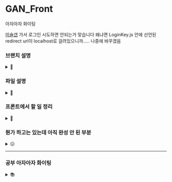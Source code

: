 # GAN_Front
아자아자 화이팅 

[미슐갠](https://missulgan.art/) 가서 로그인 시도하면 안되는거 맞습니다
왜냐면 LoginKey.js 안에 선언된 redirect url이 localhost로 걸려있으니까..... 나중에 바꾸겠음

### 브랜치 설명
<details>
<summary> 🌳 </summary>

* main : 메인
* gh-pages : 깃허브 페이지로 배포할 때 쓰는 브랜친데 main이랑 상태 같음요 
* develop : 기능 하나 개발 끝날 때마다 여기로 합쳐두고 나중에 다 테스트해봐도 문제 없으면 얘를 냅다 main에 합칠 예정
* create : 작품 변환 페이지 담당하는 브랜치
* gallery : '작품 둘러보기' 담당하는 브랜치
* login : 로그인 담당하는 브랜치

아니 근데 이렇게 많이 만드는게,, 맞나싶은데 슬슬

그니까 따지자면<br/>
main<br/>
ㄴ develop<br/>
ㄴㄴ create<br/>
ㄴㄴ gallery<br/>
ㄴㄴ ...<br/>

의 느낌입니다
</details>

### 파일 설명 
<details>
<summary> 📁 </summary>

* Router.js : BrowserRouter를 사용한 라우팅
* Navigation.js : 상단 네비게이션 바 (소개 페이지 제외, 모든 페이지에서 보임)
* Start.js : 소개 문구, '감상하기' 들어가는 첫 페이지
* Home.js : 작품 둘러보기 페이지
* UserPage.js : 마이 페이지
* CreateDrawing.js : 작품 변환 페이지 
* Drawing.js : '작품 둘러보기' 페이지에서 그림 한 개!!! <br/><br/>

* Login.js : 카카오 로그인 버튼 있는 페이지였지만 더이상 사용하지 않...........을뻔 했는데 또 어떻게 하다보니 재활용 하는중
</details>


### 프론트에서 할 일 정리 
<details>
<summary> 💼 </summary>

* 시작 페이지
  * 배경 이미지 넣기 - 뭔가 애니메이션이 들어가면 멋질 거 같다 그림이 변환되는거 보여준다던지
  * ~~"감상하기" 버튼 -> 미술관 페이지로 이동~~
  
* 로그인 페이지 (카카오톡 로그인 API 이용)
  * ~~서버로 인가코드 전송~~
  * 서버에서 준 토큰으로 사용자 정보 얻어오기
  
* 미술관 (가로 스크롤, 나머지 사진 보이는 곳은 전부 세로 스크롤)
  * 랜덤으로 20개의 작품 가져와서 20 * 1 로 띄우기 (새로고침 누를 때마다 랜덤 다시 돌림)
    * 작품 1개당 좋아요, 스크랩 버튼 -> 비회원이 클릭 시 "로그인 필요" 토스트 메시지 띄우기
    * 작품 1개 클릭 = 상세정보 조회 -> 생성자, 작품명, 작품 설명 (존재할 경우), 통계 정보 (NFT로 등록했을 경우)
    
      * 생성자 이름 클릭시 - 그 사람의 마이 페이지로 이동
      * 외부 영역 클릭시 - 모달 제거 

  * 정렬 기준 선택칸 (좋아요순 / 랜덤)

* 사진 변환 페이지
  * ~~사진 업로드 - 원본 업로드 했을 때 미리보기 비율은 원본 그대로~~
  * ~~경고 문구 : 미슐갠은 심의를 준수합니다 책임 너가 져야함 안그러면,, 못만들어 나가~~
  * ~~화풍 선택/업로드~~
  * 조건 충족시 서버로 전송
  * 변환된 작품 서버에서 받아오기
  * 변환 완료 -> ~~작품명(필수), 작품 설명(선택) 입력칸 생성~~
  * 게시 성공하면 마이페이지 (내가 만든 작품 확인 가능하게)
 
 * 마이 페이지
   * (내 마이 페이지) 내가 생성한 작품, 내가 좋아요 한 작품 모아보기
   * (남의 마이 페이지) 그 사람이 생성한 작품 모아보기 
   
 * 상단 네비게이션
 
   * 메뉴 수정 - 노션 참고

</details>

### 뭔가 하고는 있는데 아직 완성 안 된 부분 
<details>
<summary> 😖 </summary>

* 카카오톡 로그인
  * 로그인 -> 인가코드 발급 -> 토큰 받아오기까지 성공, 사용자 정보 받아오는 부분에서 막혔음
  
* 미술관 페이지
  * 상세보기 모달 내 name이 모두 0으로 뜨는 중 -> 콘솔에 찍을 때는 자기 번호로 잘 나오는데 whyrano.......
  * Drawing 컴포넌트끼리 seeNFT 값이 유지되는 것 같음 -> OpenSea 정보가 디폴트로 닫혀있어야 하는데 열려있음 도랏나
  * 전체화면 스크롤 말고 특정 영역 내 스크롤 객체만 가져오고 싶음
  * 필터 값 바뀌면 -> 서버에서 이미지 받아와서 -> pictures 배열에 세팅하고 싶은데 useEffect 내에서 setState 하면 무한루프 돌아버림 
    * useEffect(... , [changeFilter]) : changeFilter는 select 태그의 onChange 이벤트 함수, 그냥 그 안에서 filter 찍으면 한 박자씩 느려서 useEffect 쓰던거였음
  
 * 사진 변환 페이지
 
   * 제목 입력 칸 옆에 필수 * 추가해야함

</details>

--- 
### 공부 아자아자 화이팅 

<details>
<summary> 📚 </summary>

 <details>
 <summary> Redux - [공식문서](https://ko.redux.js.org/introduction/getting-started/) </summary>

  * 왜 써야 하는지 : state를 전역적으로 관리할 수 있게 됨<br/>
  컴포넌트끼리 순차적으로 전달전달해서 쓰지 않고 필요한 곳에서 바로 읽어오게 ◠‿◠ <br/>
  (현재는 Link의 state 속성으로 인가코드를 전달해서 받아 쓰거나,
  그 시점의 url에서 인가코드 부분만 추출해서 사용중 -> 비효율적)

  * 어디 적용할 건지 : 당장은 로그인에서 리다이렉트 될 때 생기는 인가코드(code), 이후에는 사용자 정보 (아마도)

  * 어떻게 쓰는건지 - [🍎](https://www.youtube.com/watch?v=QZcYz2NrDIs&t=194s) 참고

    0. 필요한 파일을 설치한다 (npm i redux react-redux @reduxjs/toolkit)

    1. index.js를 아래와 같이 수정한다
    ```javascript
    import { Provider } from 'react-redux';
    import { configureStore } from '@reduxjs/toolkit'; //영상 속 createStore를 대체함

    const code = "인가코드"; // 전역적으로 관리할 변수

    function myReducer(state = code, action){ // action(컴포넌트에서 보내는 수정 요청) 에 따라 state를 변경
        if(action.type === '클릭'){
          state = "인가코드 (버튼 클릭함)";
          return state;
        }
        else 
          return state;
    }

    const store = configureStore({ reducer: myReducer});

    root.render(
        <Provider store={store}> 
          <App />
        </Provider>
    );
    ```

    2. state를 사용할 컴포넌트를 아래와 같이 수정한다
    ```javascript
    import { useSelector, useDispatch } from 'react-redux';

    function componentName() {
      const code = useSelector( (state) => state ); // state를 가져와서 저장
      const dispatch = useDispatch(); // state 변경하고 싶을 때 요청 보내는 함수

      return (
        <div>
          { code }
          <button onClick={() => { dispatch({type : '클릭'}) }}> 버튼! </button>
        </div>
      );
    }
    ```
    </details>
    
    <details>
  <summary> BrowserRouter </summary>

  * 왜 써야 하는지 : 현재는 HashRouter를 사용중인데, 이 경우 특정 컴포넌트를 띄울 때 url에 #이 붙게됨<br/># 들어간 url은 redirect 주소로 등록할 수 없게 되어있어서 HashRouter를 쓰면 안됨 ('fragment는 허용하지 않습니다')
    * 근데 왜 처음에 HashRouter를 썼는지 : 써본게 그거 밖에 없어서 자연스럽게 그걸로 했음 반성하겠읍니다 <br/>

  * 어디 적용할 건지 : Router.js
</details>

</details>


